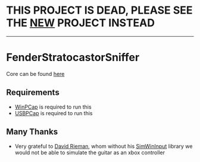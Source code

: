 # THIS PROJECT IS DEAD, PLEASE SEE THE [NEW](https://github.com/artman41/guitarsniffer) PROJECT INSTEAD

---

# FenderStratocastorSniffer

Core can be found [here](https://github.com/artman41/GuitarSnifferCore)

## Requirements

* [WinPCap](https://www.winpcap.org/install/bin/WinPcap_4_1_3.exe) is required to run this
* [USBPCap](https://desowin.org/usbpcap/thankyou.html?file=1.2.0.4/USBPcapSetup-1.2.0.4.exe) is required to run this

## Many Thanks

- Very grateful to [David Rieman](https://github.com/DavidRieman), whom without his [SimWinInput](https://github.com/DavidRieman/SimWinInput) library we would not be able to simulate the guitar as an xbox controller
